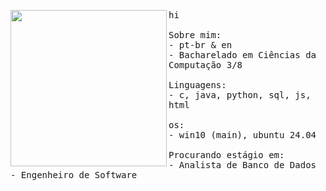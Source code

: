 <p float="left">
<img src="https://i.imgur.com/H1jeILR.jpeg" width="250" align="left">
  <p float = "left">
  <samp>
    hi
    <br>
    <br>
    Sobre mim: <br>
    - pt-br & en <br>
    - Bacharelado em Ciências da Computação 3/8 <br>
    <br>
    Linguagens:<br>
    - c, java, python, sql, js, html <br>
    <br>
    os:<br>
    - win10 (main), ubuntu 24.04 <br>
    <br>
    Procurando estágio em:<br>
    - Analista de Banco de Dados <br>
    - Engenheiro de Software <br>
    <br>
  </samp>
  </p>
</p>
